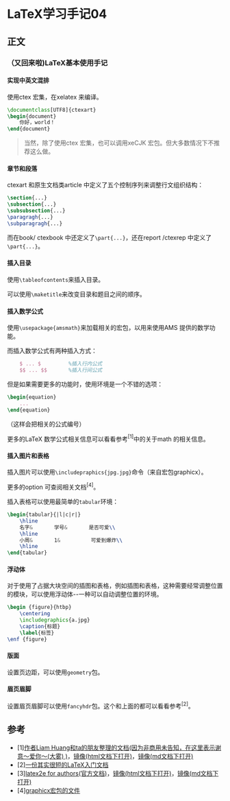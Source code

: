 LaTeX学习手记04
=======================================
正文
---------------------------------------
### **（又回来啦)LaTeX基本使用手记**
#### 实现中英文混排
使用ctex 宏集，在xelatex 来编译。
``` tex
\documentclass[UTF8]{ctexart}
\begin{document}
    你好，world！
\end{document}
```

> 当然，除了使用ctex 宏集，也可以调用xeCJK 宏包。但大多数情况下不推荐这么做。

####  章节和段落
ctexart 和原生文档类article 中定义了五个控制序列来调整行文组织结构：
``` tex
\section{...}
\subsection{...}
\subsubsection{...}
\paragragh{...}
\subparagragh{...}
```

而在book/ ctexbook 中还定义了`\part{...}`，还在report /ctexrep 中定义了`\part{...}`。

#### 插入目录
使用`\tableofcontents`来插入目录。

可以使用`\maketitle`来改变目录和题目之间的顺序。

#### 插入数学公式
使用`\usepackage{amsmath}`来加载相关的宏包，以用来使用AMS 提供的数学功能。

而插入数学公式有两种插入方式：
``` tex
    $ ... $         %插入行内公式
    $$ ... $$       %插入行间公式
```

但是如果需要更多的功能时，使用环境是一个不错的选项：
``` tex
\begin{equation}
    ...
\end{equation}
```

（这样会把相关的公式编号）

更多的LaTeX 数学公式相关信息可以看看参考$^{[1]}$中的关于math 的相关信息。

#### 插入图片和表格
插入图片可以使用`\includepraphics{jpg.jpg}`命令（来自宏包graphicx）。

更多的option 可查阅相关文档$^{[4]}$。

插入表格可以使用最简单的`tabular`环境：
``` tex
\begin{tabular}{|l|c|r|}
    \hline
    名字&       学号&       是否可爱\\
    \hline
    小周&       1&          可爱到爆炸\\
    \hline
\end{tabular}
```

#### 浮动体
对于使用了占据大块空间的插图和表格，例如插图和表格，这种需要经常调整位置的模块，可以使用浮动体--一种可以自动调整位置的环境。
``` tex
\begin {figure}{htbp}
    \centering
    \includegraphics{a.jpg}
    \caption{标题}
    \label{标签}
\enf {figure}
```

#### 版面
设置页边距，可以使用`geometry`包。

#### 眉页眉脚
设置眉页眉脚可以使用`fancyhdr`包。这个和上面的都可以看看参考$^[2]$。

参考
---------------------------------------
- \[1][作者Liam Huang和ta的朋友整理的文档(因为非商用未告知，在这里表示谢意～爱你～(大雾) )](https://liam.page/attachment/attachment/LaTeX-useful-tools/LaTeX_Docs_2014.zip)，[镜像(html文档下打开)](./resources/zip/LaTeX_Docs_2014.zip)，[镜像(md文档下打开)](../resources/zip/LaTeX_Docs_2014.zip)
- \[2][一份其实很短的LaTeX入门文档](https://liam.page/2014/09/08/latex-introduction/)
- \[3][latex2e for authors(官方文档)](https://www.latex-project.org/help/documentation/usrguide.pdf)，[镜像(html文档下打开)](./resources/pdf/usrguide.pdf)，[镜像(md文档下打开)](../resources/pdf/usrguide.pdf)
- \[4][graphicx宏包的文件](http://texdoc.net/texmf-dist/doc/latex/graphics/graphicx.pdf)
